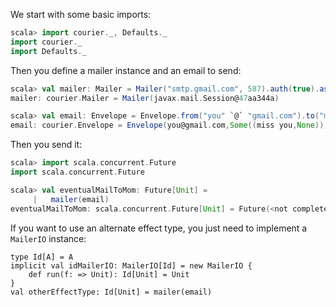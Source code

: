 We start with some basic imports:

```scala
scala> import courier._, Defaults._
import courier._
import Defaults._
```

Then you define a mailer instance and an email to send:

```scala
scala> val mailer: Mailer = Mailer("smtp.gmail.com", 587).auth(true).as("you@gmail.com", "p@$$w0rd").startTtls(true)()
mailer: courier.Mailer = Mailer(javax.mail.Session@47aa344a)

scala> val email: Envelope = Envelope.from("you" `@` "gmail.com").to("mom" `@` "gmail.com").cc("dad" `@` "gmail.com").subject("miss you").content(Text("hi mom"))
email: courier.Envelope = Envelope(you@gmail.com,Some((miss you,None)),List(mom@gmail.com),List(dad@gmail.com),List(),None,None,List(),Text(hi mom,UTF-8))
```

Then you send it:
```scala
scala> import scala.concurrent.Future
import scala.concurrent.Future

scala> val eventualMailToMom: Future[Unit] =
     |   mailer(email)
eventualMailToMom: scala.concurrent.Future[Unit] = Future(<not completed>)
```

If you want to use an alternate effect type, you just need to implement a `MailerIO` instance:
```
type Id[A] = A
implicit val idMailerIO: MailerIO[Id] = new MailerIO {
    def run(f: => Unit): Id[Unit] = Unit
}
val otherEffectType: Id[Unit] = mailer(email)
```
